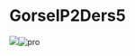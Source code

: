 # GorselP2Ders5
<img src="pro.png" width="auto">![pro](https://github.com/dogukanozl11/GorselP2Ders5/assets/62712086/16f3a25f-6464-4ce4-b124-65eb41f6b9c9)
